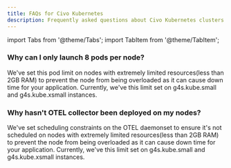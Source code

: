 ```yaml
---
title: FAQs for Civo Kubernetes 
description: Frequently asked questions about Civo Kubernetes clusters.
---
```

import Tabs from '@theme/Tabs';
import TabItem from '@theme/TabItem';

<head>
  <title>FAQs for Civo Kubernetes | Civo Documentation</title>
</head>


### Why can I only launch 8 pods per node?
We've set this pod limit on nodes with extremely limited resources(less than 2GB RAM) to prevent the node from being overloaded as it can cause down time for your application. Currently, we've this limit set on g4s.kube.small and g4s.kube.xsmall instances.


### Why hasn't OTEL collector been deployed on my nodes?
We've set scheduling constraints on the OTEL daemonset to ensure it's not scheduled on nodes with extremely limited resources(less than 2GB RAM) to prevent the node from being overloaded as it can cause down time for your application. Currently, we've this limit set on g4s.kube.small and g4s.kube.xsmall instances.